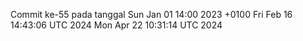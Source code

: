 Commit ke-55 pada tanggal Sun Jan 01 14:00 2023 +0100
Fri Feb 16 14:43:06 UTC 2024
Mon Apr 22 10:31:14 UTC 2024
